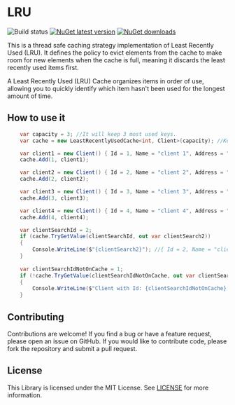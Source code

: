 # LRU

![Build status](https://github.com/ricardotondello/LRU/actions/workflows/dotnet.yml/badge.svg?branch=main)
[![NuGet latest version](https://badgen.net/nuget/v/LRU/latest)](https://nuget.org/packages/LRU)
[![NuGet downloads](https://img.shields.io/nuget/dt/LRU)](https://www.nuget.org/packages/LRU)

This is a thread safe caching strategy implementation of Least Recently Used (LRU). It defines the policy to evict elements from the cache to make room for new elements when the cache is full, meaning it discards the least recently used items first.

A Least Recently Used (LRU) Cache organizes items in order of use, allowing you to quickly identify which item hasn't been used for the longest amount of time.


## How to use it

```cs
    var capacity = 3; //It will keep 3 most used keys.
    var cache = new LeastRecentlyUsedCache<int, Client>(capacity); //Key and Value are generics

    var client1 = new Client() { Id = 1, Name = "client 1", Address = "Street 1" };
    cache.Add(1, client1);

    var client2 = new Client() { Id = 2, Name = "client 2", Address = "Street 2" };
    cache.Add(2, client2);

    var client3 = new Client() { Id = 3, Name = "client 3", Address = "Street 3" };
    cache.Add(3, client3);

    var client4 = new Client() { Id = 4, Name = "client 4", Address = "Street 4" };
    cache.Add(4, client4);

    var clientSearchId = 2;
    if (cache.TryGetValue(clientSearchId, out var clientSearch2))
    {
        Console.WriteLine($"{clientSearch2}"); //{ Id = 2, Name = "client 2", Address = "Street 2" }
    }
    
    var clientSearchIdNotOnCache = 1;
    if (!cache.TryGetValue(clientSearchIdNotOnCache, out var clientSearchNotOnCache))
    {
        Console.WriteLine($"Client with Id: {clientSearchIdNotOnCache} not found cache."); //Client with Id: 1 not found cache.
    }
```

## Contributing

Contributions are welcome! If you find a bug or have a feature request, please open an issue on GitHub.
If you would like to contribute code, please fork the repository and submit a pull request.

## License

This Library is licensed under the MIT License. 
See [LICENSE](https://github.com/ricardotondello/LRU/blob/main/LICENSE) for more information.
